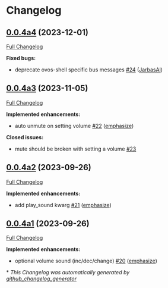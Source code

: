 # Changelog

## [0.0.4a4](https://github.com/OpenVoiceOS/ovos-PHAL-plugin-alsa/tree/0.0.4a4) (2023-12-01)

[Full Changelog](https://github.com/OpenVoiceOS/ovos-PHAL-plugin-alsa/compare/0.0.4a3...0.0.4a4)

**Fixed bugs:**

- deprecate ovos-shell specific bus messages [\#24](https://github.com/OpenVoiceOS/ovos-PHAL-plugin-alsa/pull/24) ([JarbasAl](https://github.com/JarbasAl))

## [0.0.4a3](https://github.com/OpenVoiceOS/ovos-PHAL-plugin-alsa/tree/0.0.4a3) (2023-11-05)

[Full Changelog](https://github.com/OpenVoiceOS/ovos-PHAL-plugin-alsa/compare/0.0.4a2...0.0.4a3)

**Implemented enhancements:**

- auto unmute on setting volume [\#22](https://github.com/OpenVoiceOS/ovos-PHAL-plugin-alsa/pull/22) ([emphasize](https://github.com/emphasize))

**Closed issues:**

- mute should be broken with setting a volume [\#23](https://github.com/OpenVoiceOS/ovos-PHAL-plugin-alsa/issues/23)

## [0.0.4a2](https://github.com/OpenVoiceOS/ovos-PHAL-plugin-alsa/tree/0.0.4a2) (2023-09-26)

[Full Changelog](https://github.com/OpenVoiceOS/ovos-PHAL-plugin-alsa/compare/0.0.4a1...0.0.4a2)

**Implemented enhancements:**

- add play\_sound kwarg [\#21](https://github.com/OpenVoiceOS/ovos-PHAL-plugin-alsa/pull/21) ([emphasize](https://github.com/emphasize))

## [0.0.4a1](https://github.com/OpenVoiceOS/ovos-PHAL-plugin-alsa/tree/0.0.4a1) (2023-09-26)

[Full Changelog](https://github.com/OpenVoiceOS/ovos-PHAL-plugin-alsa/compare/0.0.3...0.0.4a1)

**Implemented enhancements:**

- optional volume sound \(inc/dec/change\) [\#20](https://github.com/OpenVoiceOS/ovos-PHAL-plugin-alsa/pull/20) ([emphasize](https://github.com/emphasize))



\* *This Changelog was automatically generated by [github_changelog_generator](https://github.com/github-changelog-generator/github-changelog-generator)*
